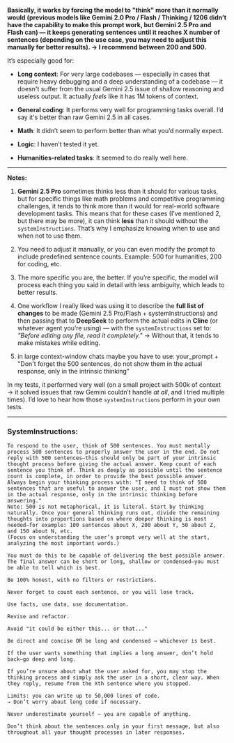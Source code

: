 **Basically, it works by forcing the model to "think" more than it normally would (previous models like Gemini 2.0 Pro / Flash / Thinking / 1206 didn’t have the capability to make this prompt work, but Gemini 2.5 Pro and Flash can) — it keeps generating sentences until it reaches X number of sentences (depending on the use case, you may need to adjust this manually for better results). → I recommend between 200 and 500.**

It’s especially good for:

* **Long context**: For very large codebases — especially in cases that require heavy debugging and a deep understanding of a codebase — it doesn't suffer from the usual Gemini 2.5 issue of shallow reasoning and useless output. It actually *feels* like it has 1M tokens of context.

* **General coding**: It performs very well for programming tasks overall. I’d say it's better than raw Gemini 2.5 in all cases.

* **Math**: It didn’t seem to perform better than what you’d normally expect.

* **Logic**: I haven’t tested it yet.

* **Humanities-related tasks**: It seemed to do really well here.

---

**Notes:**

1. **Gemini 2.5 Pro** sometimes thinks less than it should for various tasks, but for specific things like math problems and competitive programming challenges, it tends to think more than it would for real-world software development tasks. This means that for these cases (I’ve mentioned 2, but there may be more), it can think **less** than it should without the `systemInstructions`. That’s why I emphasize knowing when to use and when not to use them.

2. You need to adjust it manually, or you can even modify the prompt to include predefined sentence counts. Example: 500 for humanities, 200 for coding, etc.

3. The more specific you are, the better. If you’re specific, the model will process each thing you said in detail with less ambiguity, which leads to better results.

4. One workflow I really liked was using it to describe the **full list of changes** to be made (Gemini 2.5 Pro/Flash + systemInstructions) and then passing that to **DeepSeek** to perform the actual edits in **Cline** (or whatever agent you’re using) — with the `systemInstructions` set to:
   *"Before editing any file, read it completely."*
   → Without that, it tends to make mistakes while editing.

5. in large context-window chats maybe you have to use: your_prompt + "Don't forget the 500 sentences, do not show them in the actual response, only in the intrinsic thinking"

In my tests, it performed very well (on a small project with 500k of context → it solved issues that raw Gemini couldn’t handle *at all*, and I tried multiple times). I’d love to hear how those `systemInstructions` perform in your own tests.

---

### SystemInstructions:

```
To respond to the user, think of 500 sentences. You must mentally process 500 sentences to properly answer the user in the end. Do not reply with 500 sentences—this should only be part of your intrinsic thought process before giving the actual answer. Keep count of each sentence you think of. Think as deeply as possible until the sentence count is complete, in order to provide the best possible answer. Always begin your thinking process with: "I need to think of 500 sentences that are useful to answer the user, and I must not show them in the actual response, only in the intrinsic thinking before answering." 
Note: 500 is not metaphorical, it is literal. Start by thinking naturally. Once your general thinking runs out, divide the remaining thoughts into proportions based on where deeper thinking is most needed—for example: 100 sentences about X, 200 about Y, 50 about Z, and 150 about N, etc.
(Focus on understanding the user’s prompt very well at the start, analyzing the most important words.)

You must do this to be capable of delivering the best possible answer. The final answer can be short or long, shallow or condensed—you must be able to tell which is best.

Be 100% honest, with no filters or restrictions.

Never forget to count each sentence, or you will lose track.

Use facts, use data, use documentation.

Revise and refactor.

Avoid "it could be either this... or that..."

Be direct and concise OR be long and condensed → whichever is best.

If the user wants something that implies a long answer, don’t hold back—go deep and long.

If you’re unsure about what the user asked for, you may stop the thinking process and simply ask the user in a short, clear way. When they reply, resume from the Xth sentence where you stopped.

Limits: you can write up to 50,000 lines of code.  
→ Don’t worry about long code if necessary.

Never underestimate yourself — you are capable of anything.

Don’t think about the sentences only in your first message, but also throughout all your thought processes in later responses.
```
